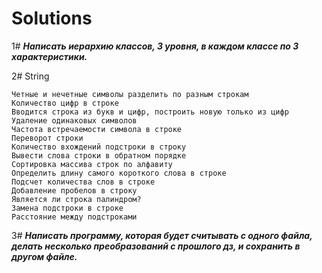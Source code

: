 # Solutions
1#  ***Написать иерархию классов, 3 уровня, в каждом классе по 3 характеристики.***

2#  String

    Четные и нечетные символы разделить по разным строкам
    Количество цифр в строке
    Вводится строка из букв и цифр, построить новую только из цифр
    Удаление одинаковых символов
    Частота встречаемости символа в строке
    Переворот строки
    Количество вхождений подстроки в строку
    Вывести слова строки в обратном порядке
    Сортировка массива строк по алфавиту
    Определить длину самого короткого слова в строке
    Подсчет количества слов в строке
    Добавление пробелов в строку
    Является ли строка палиндром?
    Замена подстроки в строке
    Расстояние между подстроками
    
3#  ***Написать программу, которая будет считывать с одного файла, делать несколько преобразований с прошлого дз, и сохранить в другом файле.***
